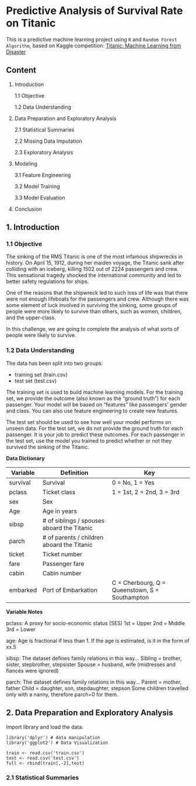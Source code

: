 # Predictive Analysis of Survival Rate on Titanic

This is a predictive machine learning project using `R` and `Random Forest Algorithm`, based on Kaggle competition: [Titanic: Machine Learning from Disaster](https://www.kaggle.com/c/titanic)

## Content

1. Introduction

      1.1 Objective

      1.2 Data Understanding

2. Data Preparation and Exploratory Analysis

      2.1 Statistical Summaries

      2.2 Missing Data Imputation

      2.3 Exploratory Analysis

3. Modeling

      3.1 Feature Engineering

      3.2 Model Training

      3.3 Model Evaluation

4. Conclusion

## 1. Introduction

### 1.1 Objective

The sinking of the RMS Titanic is one of the most infamous shipwrecks in history.  On April 15, 1912, during her maiden voyage, the Titanic sank after colliding with an iceberg, killing 1502 out of 2224 passengers and crew. This sensational tragedy shocked the international community and led to better safety regulations for ships.

One of the reasons that the shipwreck led to such loss of life was that there were not enough lifeboats for the passengers and crew. Although there was some element of luck involved in surviving the sinking, some groups of people were more likely to survive than others, such as women, children, and the upper-class.

In this challenge, we are going to complete the analysis of what sorts of people were likely to survive.

### 1.2 Data Understanding

The data has been split into two groups:

* training set (train.csv)
* test set (test.csv)

The training set is used to build machine learning models. For the training set, we provide the outcome (also known as the “ground truth”) for each passenger. Your model will be based on “features” like passengers’ gender and class. You can also use feature engineering to create new features.

The test set should be used to see how well your model performs on unseen data. For the test set, we do not provide the ground truth for each passenger. It is your job to predict these outcomes. For each passenger in the test set, use the model you trained to predict whether or not they survived the sinking of the Titanic.

**Data Dictionary**

| Variable  |  Definition | Key  |   
|-----------|-------------|---------|
| survival  |  Survival   |  0 = No, 1 = Yes |  
|  pclass	 |  Ticket class |  1 = 1st, 2 = 2nd, 3 = 3rd |  
|  sex |  Sex |   |   
|  Age |   Age in years |   |  
|  sibsp |  # of siblings / spouses aboard the Titanic |   |   
| parch  | # of parents / children aboard the Titanic  |   |   
|  ticket | Ticket number  |   |  
|  fare | Passenger fare  |   |   
| cabin  |  Cabin number  |   |   
| embarked  | Port of Embarkation  |C = Cherbourg, Q = Queenstown, S = Southampton   |   

**Variable Notes**

pclass: A proxy for socio-economic status (SES)
1st = Upper
2nd = Middle
3rd = Lower

age: Age is fractional if less than 1. If the age is estimated, is it in the form of xx.5

sibsp: The dataset defines family relations in this way...
Sibling = brother, sister, stepbrother, stepsister
Spouse = husband, wife (mistresses and fiancés were ignored)

parch: The dataset defines family relations in this way...
Parent = mother, father
Child = daughter, son, stepdaughter, stepson
Some children travelled only with a nanny, therefore parch=0 for them.

## 2. Data Preparation and Exploratory Analysis

Import library and load the data.
```{r}
library('dplyr') # data manipulation
library('ggplot2') # Data Visualization

train <- read.csv('train.csv')
test <- read.csv('test.csv')
full <- rbind(train[,-2],test)
```

### 2.1 Statistical Summaries

